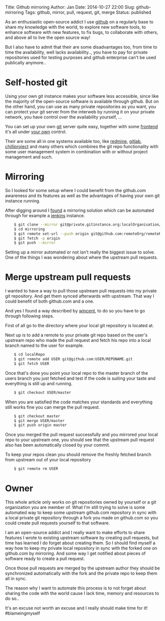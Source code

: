 Title:       Github mirroring
Author:      Jan
Date: 	     2014-10-27 22:00
Slug:	     github-mirroring
Tags: 	     github, mirror, pull, request, git, merge
Status:      published

As an enthusiastic open-source addict I use [github](http://github.com) on a regularly base to share my knowledge with the world, to explore new software tools, to enhance software with new features, to fix bugs, to collaborate with others, and above all to live the open source way!

But I also have to admit that their are some disadvantages too, from time to time the availability, well lacks availability.., you have to pay for private repositories used for testing purposes and github enterprise can't be used publically anymore..

# Self-hosted git

Using your own git instance makes your software less accessible, since like the majority of the open-source software is available through github. But on the other hand, you can use as many private repositories as you want, you can protect your git server from the interweb by running it on your private network, you have control over the availability yourself, ...

You can set up your own [git](http://git-scm.com/book/en/v1/Git-on-the-Server) server quite easy, together with some [frontend](https://git.wiki.kernel.org/index.php/Interfaces,_frontends,_and_tools#GitJungle) it's all under [your own](http://www.visibilityspots.com/git-server.html) control.

Their are some all in one systems available too, like [redmine](http://redmine.org), [gitlab](http://gitlab.com), [chilliproject](http://chilliproject.org) and many others which combines the git repo functionality with some user management system in combination with or without project management and such.

# Mirroring

So I looked for some setup where I could benefit from the github.com awareness and its features as well as the advantages of having your own git instance running.

After digging around I [found](https://help.github.com/articles/duplicating-a-repository/) a mirroring solution which can be automated through for example a [jenkins](http://jenkinsci.org) instance.

```bash
	$ git clone --mirror git@private.gitinstance.org:localOrganisation/localRepo.git mirroring
	$ cd mirroring
	$ git remote set-url --push origin git@github.com:remoteOrg/remoteRepo.git
	$ git fetch -p origin
	$ git push --mirror
```

Setting up a mirror automated or not isn't really the biggest issue to solve. One of the things I was wondering about where the upstream pull requests.

# Merge upstream pull requests

I wanted to have a way to pull those upstream pull requests into my private git repository. And get them synced afterwards with upstream. That way I could benefit of both github.com and a one.

And yes I found a way described by [wincent](https://wincent.com/wiki/Setting_up_backup_(mirror)_repositories_on_GitHub#comment_10143), to do so you have to go through following steps.

First of all go to the directory where your local git repository is located at.

Next up is to add a remote to your private git repo based on the user's upstream repo who made the pull request and fetch his repo into a local branch named to the user for example.

```bash
	$ cd localRepo
	$ git remote add USER git@github.com:USER/REPONAME.git
	$ git fetch USER
```

Once that's done you point your local repo to the master branch of the users branch you just fetched and test if the code is suiting your taste and everything is still up and running.

```bash
	$ git checkout USER/master
```

When you are satisfied the code matches your standards and everything still works fine you can merge the pull request.

```bash
	$ git checkout master
	$ git merge USER/master
	$ git push origin master
```

Once you merged the pull request successfully and you mirrored your local repo to your upstream one, you should see that the upstream pull request also has been automatically closed by your commit.

To keep your repos clean you should remove the freshly fetched branch from upstream out of your local repository

```bash
	$ git remote rm USER
```

# Owner

This whole article only works on git repositories owned by yourself or a git organization you are member of. What I'm still trying to solve is some automated way to keep some upstream github.com repository in sync with a local private git repository through a fork you made on github.com so you could create pull requests yourself to that software.

I am an open-source addict and I really want to make efforts to share features I wrote to existing upstream software by creating pull requests, but time has learned I do forget about creating them. So I should find myself a way how to keep my private local repository in sync with the forked one on github.com by mirroring. And some way I get notified about pieces of software ready to create a pull request.

Once those pull requests are merged by the upstream author they should be synchronized automatically with the fork and the private repo to keep them all in sync.

The reason why I want to automate this process is to not forget about sharing the code with the world cause I lack time, memory and resources to do so..

It's an excuse not worth an excuse and I really should make time for it! #blameingmyself
